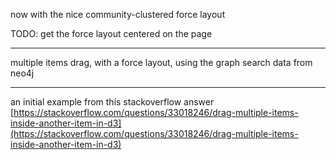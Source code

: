 now with the nice community-clustered force layout

TODO: get the force layout centered on the page

---

multiple items drag, with a force layout, using the graph search data from neo4j

---

an initial example from this stackoverflow answer [https://stackoverflow.com/questions/33018246/drag-multiple-items-inside-another-item-in-d3](https://stackoverflow.com/questions/33018246/drag-multiple-items-inside-another-item-in-d3)